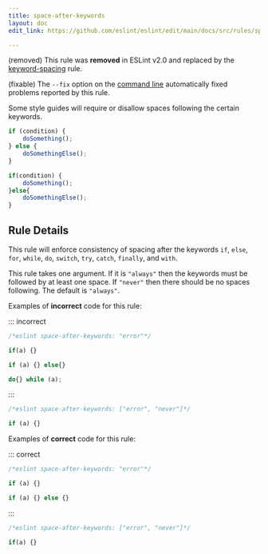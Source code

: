 ```yaml
---
title: space-after-keywords
layout: doc
edit_link: https://github.com/eslint/eslint/edit/main/docs/src/rules/space-after-keywords.md

---
```



(removed) This rule was **removed** in ESLint v2.0 and replaced by the [keyword-spacing](keyword-spacing) rule.

(fixable) The `--fix` option on the [command line](../user-guide/command-line-interface#--fix) automatically fixed problems reported by this rule.

Some style guides will require or disallow spaces following the certain keywords.

```js
if (condition) {
    doSomething();
} else {
    doSomethingElse();
}

if(condition) {
    doSomething();
}else{
    doSomethingElse();
}
```

## Rule Details

This rule will enforce consistency of spacing after the keywords `if`, `else`, `for`, `while`, `do`, `switch`, `try`, `catch`, `finally`, and `with`.

This rule takes one argument. If it is `"always"` then the keywords must be followed by at least one space. If `"never"`
then there should be no spaces following. The default is `"always"`.

Examples of **incorrect** code for this rule:

::: incorrect

```js
/*eslint space-after-keywords: "error"*/

if(a) {}

if (a) {} else{}

do{} while (a);
```

:::

```js
/*eslint space-after-keywords: ["error", "never"]*/

if (a) {}
```

Examples of **correct** code for this rule:

::: correct

```js
/*eslint space-after-keywords: "error"*/

if (a) {}

if (a) {} else {}
```

:::

```js
/*eslint space-after-keywords: ["error", "never"]*/

if(a) {}
```

